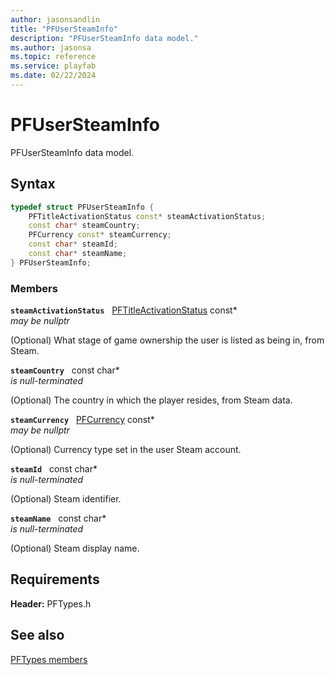 ```yaml
---
author: jasonsandlin
title: "PFUserSteamInfo"
description: "PFUserSteamInfo data model."
ms.author: jasonsa
ms.topic: reference
ms.service: playfab
ms.date: 02/22/2024
---
```


# PFUserSteamInfo  

PFUserSteamInfo data model.  

## Syntax  
  
```cpp
typedef struct PFUserSteamInfo {  
    PFTitleActivationStatus const* steamActivationStatus;  
    const char* steamCountry;  
    PFCurrency const* steamCurrency;  
    const char* steamId;  
    const char* steamName;  
} PFUserSteamInfo;  
```
  
### Members  
  
**`steamActivationStatus`** &nbsp; [PFTitleActivationStatus](../enums/pftitleactivationstatus.md) const*  
*may be nullptr*  
  
(Optional) What stage of game ownership the user is listed as being in, from Steam.
  
**`steamCountry`** &nbsp; const char*  
*is null-terminated*  
  
(Optional) The country in which the player resides, from Steam data.
  
**`steamCurrency`** &nbsp; [PFCurrency](../enums/pfcurrency.md) const*  
*may be nullptr*  
  
(Optional) Currency type set in the user Steam account.
  
**`steamId`** &nbsp; const char*  
*is null-terminated*  
  
(Optional) Steam identifier.
  
**`steamName`** &nbsp; const char*  
*is null-terminated*  
  
(Optional) Steam display name.
  
  
## Requirements  
  
**Header:** PFTypes.h
  
## See also  
[PFTypes members](../pftypes_members.md)  

  
  
